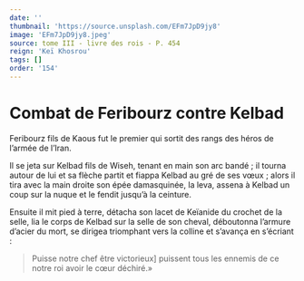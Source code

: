 ```yaml
---
date: ''
thumbnail: 'https://source.unsplash.com/EFm7JpD9jy8'
image: 'EFm7JpD9jy8.jpeg'
source: tome III - livre des rois - P. 454
reign: 'Keï Khosrou'
tags: []
order: '154'
---
```


# Combat de Feribourz contre Kelbad

Feribourz fils de Kaous fut le premier qui sortit des rangs des héros de l’armée de l’Iran.

Il se jeta sur Kelbad fils de Wiseh, tenant en main son arc bandé ; il tourna autour de lui et sa flèche partit et fiappa Kelbad au gré de ses vœux ; alors il tira avec la main droite son épée damasquinée, la leva, assena à Kelbad un coup sur la nuque et le fendit jusqu’à la ceinture.

Ensuite il mit pied à terre, détacha son lacet de Keïanide du crochet de la selle, lia le corps de Kelbad sur la selle de son cheval, déboutonna l’armure d’acier du mort, se dirigea triomphant vers la colline et s’avança en s’écriant :

> Puisse notre chef être victorieux] puissent tous les ennemis de ce notre roi avoir le cœur déchiré.»
